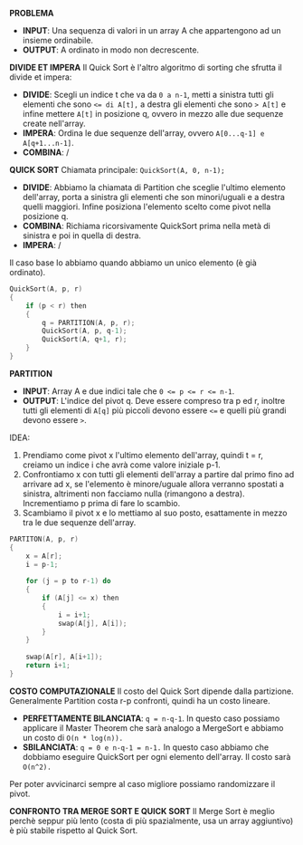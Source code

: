 **PROBLEMA**
- **INPUT**: Una sequenza di valori in un array A che appartengono ad un insieme ordinabile.
- **OUTPUT**: A ordinato in modo non decrescente.

**DIVIDE ET IMPERA**
Il Quick Sort è l'altro algoritmo di sorting che sfrutta il divide et impera:

- **DIVIDE**: Scegli un indice t che va da `0 a n-1`, metti a sinistra tutti gli elementi che sono `<= di A[t],` a destra gli elementi che sono `> A[t]` e infine mettere `A[t]` in posizione q, ovvero in mezzo alle due sequenze create nell'array.
- **IMPERA**: Ordina le due sequenze dell'array, ovvero `A[0...q-1] e A[q+1...n-1]`.
- **COMBINA**: /

**QUICK SORT**
Chiamata principale: `QuickSort(A, 0, n-1);`

- **DIVIDE**: Abbiamo la chiamata di Partition che sceglie l'ultimo elemento dell'array, porta a sinistra gli elementi che son minori/uguali e a destra quelli maggiori. Infine posiziona l'elemento scelto come pivot nella posizione q.
- **COMBINA**: Richiama ricorsivamente QuickSort prima nella metà di sinistra e poi in quella di destra.
- **IMPERA**: /

Il caso base lo abbiamo quando abbiamo un unico elemento (è già ordinato).

``` C++
QuickSort(A, p, r)
{
	if (p < r) then
	{
		q = PARTITION(A, p, r);
		QuickSort(A, p, q-1);
		QuickSort(A, q+1, r);
	}
}
```

**PARTITION**
- **INPUT**: Array A e due indici tale che `0 <= p <= r <= n-1`.
- **OUTPUT**: L'indice del pivot q. Deve essere compreso tra p ed r, inoltre tutti gli elementi di `A[q]` più piccoli devono essere `<=` e quelli più grandi devono essere `>`.

IDEA:
1) Prendiamo come pivot x l'ultimo elemento dell'array, quindi t = r, creiamo un indice i che avrà come valore iniziale p-1.
2) Confrontiamo x con tutti gli elementi dell'array a partire dal primo fino ad arrivare ad x, se l'elemento è minore/uguale allora verranno spostati a sinistra, altrimenti non facciamo nulla (rimangono a destra). Incrementiamo p prima di fare lo scambio.
3) Scambiamo il pivot x e lo mettiamo al suo posto, esattamente in mezzo tra le due sequenze dell'array.

``` C++
PARTITON(A, p, r)
{
	x = A[r];
	i = p-1;
	
	for (j = p to r-1) do
	{
		if (A[j] <= x) then
		{
			i = i+1;
			swap(A[j], A[i]);
		}
	}
	
	swap(A[r], A[i+1]);
	return i+1;
}
```

**COSTO COMPUTAZIONALE**
Il costo del Quick Sort dipende dalla partizione. Generalmente Partition costa r-p confronti, quindi ha un costo lineare.
- **PERFETTAMENTE BILANCIATA**: `q = n-q-1`. In questo caso possiamo applicare il Master Theorem che sarà analogo a MergeSort e abbiamo un costo di `O(n * log(n)).`
- **SBILANCIATA**: `q = 0 e n-q-1 = n-1.` In questo caso abbiamo che dobbiamo eseguire QuickSort per ogni elemento dell'array. Il costo sarà `O(n^2).`

Per poter avvicinarci sempre al caso migliore possiamo randomizzare il pivot.

**CONFRONTO TRA MERGE SORT E QUICK SORT**
Il Merge Sort è meglio perchè seppur più lento (costa di più spazialmente, usa un array aggiuntivo) è più stabile rispetto al Quick Sort.